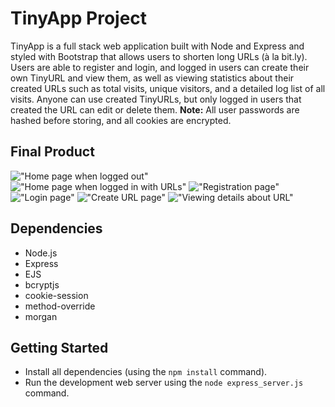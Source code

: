# TinyApp Project

TinyApp is a full stack web application built with Node and Express and styled with Bootstrap that allows users to shorten long URLs (à la bit.ly). Users are able to register and login, and logged in users can create their own TinyURL and view them, as well as viewing statistics about their created URLs such as total visits, unique visitors, and a detailed log list of all visits. Anyone can use created TinyURLs, but only logged in users that created the URL can edit or delete them.
**Note:** All user passwords are hashed before storing, and all cookies are encrypted.

## Final Product

!["Home page when logged out"](/https://github.com/wescorner/tinyapp/docs/urls-logged-out.png)
!["Home page when logged in with URLs"](/https://github.com/wescorner/tinyapp/docs/urls-logged-in.png)
!["Registration page"](/https://github.com/wescorner/tinyapp/docs/register.png)
!["Login page"](/https://github.com/wescorner/tinyapp/docs/login.png)
!["Create URL page"](/https://github.com/wescorner/tinyapp/docs/create-url.png)
!["Viewing details about URL"](/https://github.com/wescorner/tinyapp/docs/urls-info.png)

## Dependencies

- Node.js
- Express
- EJS
- bcryptjs
- cookie-session
- method-override
- morgan

## Getting Started

- Install all dependencies (using the `npm install` command).
- Run the development web server using the `node express_server.js` command.
